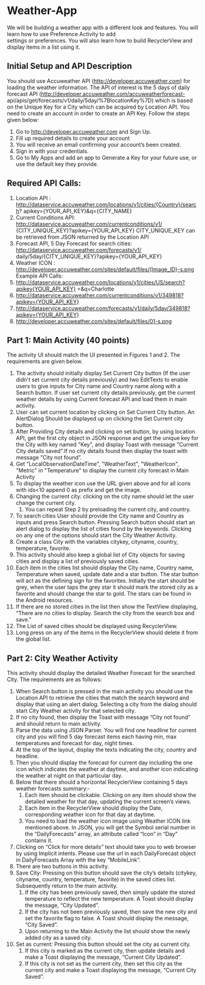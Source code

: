 # Weather-App

We will be building a weather app with a different look and features. You will learn how to use Preference Activity to add  
settings or preferences. You will also learn how to build RecyclerView and display items in a list using it.  

##                                    Initial Setup and API Description
You should use Accuweather API (http://developer.accuweather.com) for loading the weather information.
The API of interest is the 5 days of daily forecast API (http://developer.accuweather.com/accuweatherforecast-
api/apis/get/forecasts/v1/daily/5day/%7BlocationKey%7D) which is based on the Unique Key
for a City which can be acquired by Location API. You need to create an account in order to create an API
Key. Follow the steps given below:  
1. Go to http://developer.accuweather.com and Sign Up.  
2. Fill up required details to create your account  
3. You will receive an email confirming your account’s been created.  
4. Sign in with your credentials.  
5. Go to My Apps and add an app to Generate a Key for your future use, or use the default key they
provide.  

## Required API Calls:
1. Location API : http://dataservice.accuweather.com/locations/v1/cities/{Country}/search?
apikey={YOUR_API_KEY}&q={CITY_NAME}  
2. Current Conditions API: http://dataservice.accuweather.com/currentconditions/v1/
{CITY_UNIQUE_KEY}?apikey={YOUR_API_KEY}
CITY_UNIQUE_KEY can be retrieved from JSON returned by the Location API  
3. Forecast API, 5 Day Forecast for search cities: http://dataservice.accuweather.com/forecasts/v1/
daily/5day/{CITY_UNIQUE_KEY}?apikey={YOUR_API_KEY}  
4. Weather ICON : http://developer.accuweather.com/sites/default/files/{Image_ID}-s.png
Example API Calls:  
1. http://dataservice.accuweather.com/locations/v1/cities/US/search?apikey{YOUR_API_KEY}
=&q=Charlotte  
2. http://dataservice.accuweather.com/currentconditions/v1/349818?apikey={YOUR_API_KEY}  
3. http://dataservice.accuweather.com/forecasts/v1/daily/5day/349818?apikey={YOUR_API_KEY}  
4. http://developer.accuweather.com/sites/default/files/01-s.png  

## Part 1: Main Activity (40 points)  
The activity UI should match the UI presented in Figures 1 and 2. The requirements are given below.
1. The activity should initially display Set Current City button (If the user didn't set current city details
previously) and two EditTexts to enable users to give inputs for City name and Country name along with a Search button. 
If user set current city details previously, get the current weather details by using Current forecast API and load them in main activity.  
2. User can set current location by clicking on Set Current City button. An AlertDialog Should be displayed up on clicking the Set Current city button.  
3. After Providing City details and clicking on set button, by using location API, get the first city object
in JSON response and get the unique key for the City with key named "Key", and display Toast with message "Current City details saved".If no city details found then display the toast with message "City not found”.
4. Get "LocalObservationDateTime", "WeatherText", "WeatherIcon", "Metric" in "Temperature" to display the current city forecast in Main Activity  
5. To display the weather icon use the URL given above and for all icons with ids<10 append 0 as prefix
and get the image.
6. Changing the current city: clicking on the city name should let the user change the current city.  
      1. You can repeat Step 2 by preloading the current city, and country.  
7. To search cities User should provide the City name and Country as inputs and press Search button.
Pressing Search button should start an alert dialog to display the list of cities found by the keywords.
Clicking on any one of the options should start the City Weather Activity.  
8. Create a class City with the variables citykey, cityname, country, temperature, favorite.  
9. This activity should also keep a global list of City objects for saving cities and display a list of
previously saved cities.  
10. Each item in the cities list should display the City name, Country name, Temperature when saved,
update date and a star button. The star button will act as the defining sign for the favorites. Initially
the start should be grey, when the user taps the grey star it should mark the stored city as a favorite
and should change the star to gold. The stars can be found in the Android resources.  
11. If there are no stored cities in the list then show the TextView displaying, “There are no cities to
display. Search the city from the search box and save."  
12. The List of saved cities should be displayed using RecyclerView.  
13. Long press on any of the items in the RecyclerView should delete it from the global list.  
## Part 2: City Weather Activity  
This activity should display the detailed Weather Forecast for the searched City. The requirements are as
follows:  
1. When Search button is pressed in the main activity you should use the Location API to retrieve the
cities that match the search keyword and display that using an alert dialog. Selecting a city from the
dialog should start City Weather activity for that selected city.  
2. If no city found, then display the Toast with message “City not found” and should return to main
activity.  
3. Parse the data using JSON Parser. You will find one headline for current city and you will find 5 day
forecast items each having min, max temperatures and forecast for day, night times.  
4. At the top of the layout, display the texts indicating the city, country and headline.  
5. Then you should display the forecast for current day including the one icon which indicates the
weather at daytime, and another icon indicating the weather at night on that particular day.  
6. Below that there should a horizontal RecyclerView containing 5 days weather forecasts summary:-  
      1. Each item should be clickable. Clicking on any item should show the detailed weather for that
      day, updating the current screen’s views.  
      2. Each item in the RecyclerView should display the Date, corresponding weather icon for that day
      at daytime.    
      3. You need to load the weather icon image using Weather ICON link mentioned above. In JSON,
      you will get the Symbol serial number in the “DailyForecasts” array, an attribute called “Icon” in
      “Day” contains it.  
7. Clicking on “Click for more details” text should take you to web browser by using Implicit intents.
Please use the url in each DailyForecast object in DailyForecasts Array with the key “MobileLink”.  
8. There are two buttons in this activity.  
9. Save City: Pressing on this button should save the city’s details (citykey, cityname, country,
temperature, favorite) in the saved cities list. Subsequently return to the main activity.  
      1. If the city has been previously saved, then simply update the stored temperature to reflect the
      new temperature. A Toast should display the message, “City Updated”.  
      2. If the city has not been previously saved, then save the new city and set the favorite flag to
      false. A Toast should display the message, “City Saved”.   
      3. Upon returning to the Main Activity the list should show the newly added city as a saved city.    
10. Set as current: Pressing this button should set the city as current city.
      1. If this city is marked as the current city, then update details and make a Toast displaying the
      message, “Current City Updated”.  
      2. If this city is not set as the current city, then set this city as the current city and make a Toast
      displaying the message, “Current City Saved”.  
